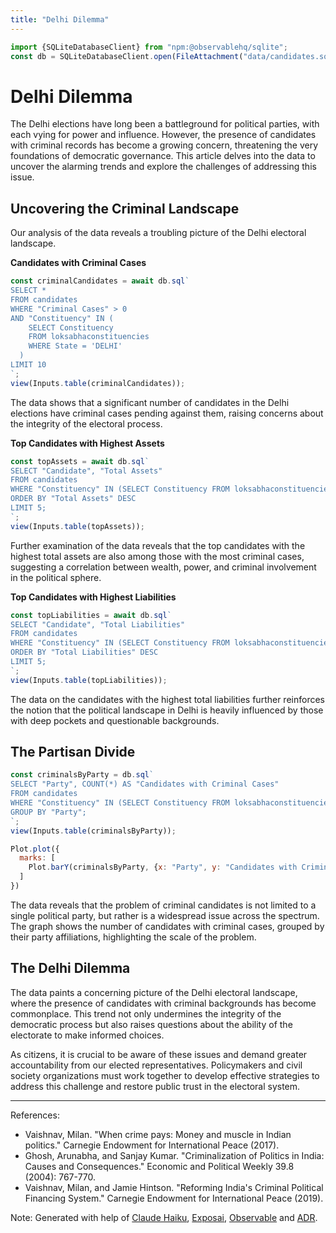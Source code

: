 ```yaml
---
title: "Delhi Dilemma"
---
```

```js
import {SQLiteDatabaseClient} from "npm:@observablehq/sqlite";
const db = SQLiteDatabaseClient.open(FileAttachment("data/candidates.sqlite"));
```

# Delhi Dilemma
The Delhi elections have long been a battleground for political parties, with each vying for power and influence. However, the presence of candidates with criminal records has become a growing concern, threatening the very foundations of democratic governance. This article delves into the data to uncover the alarming trends and explore the challenges of addressing this issue.

## Uncovering the Criminal Landscape

Our analysis of the data reveals a troubling picture of the Delhi electoral landscape. 

**Candidates with Criminal Cases**
```js
const criminalCandidates = await db.sql`
SELECT * 
FROM candidates
WHERE "Criminal Cases" > 0
AND "Constituency" IN (
    SELECT Constituency 
    FROM loksabhaconstituencies 
    WHERE State = 'DELHI'
  )
LIMIT 10
`;
view(Inputs.table(criminalCandidates));
```

The data shows that a significant number of candidates in the Delhi elections have criminal cases pending against them, raising concerns about the integrity of the electoral process.

**Top Candidates with Highest Assets**
```js
const topAssets = await db.sql`
SELECT "Candidate", "Total Assets"
FROM candidates
WHERE "Constituency" IN (SELECT Constituency FROM loksabhaconstituencies WHERE State = 'DELHI')
ORDER BY "Total Assets" DESC
LIMIT 5;
`;
view(Inputs.table(topAssets));
```

Further examination of the data reveals that the top candidates with the highest total assets are also among those with the most criminal cases, suggesting a correlation between wealth, power, and criminal involvement in the political sphere.

**Top Candidates with Highest Liabilities**
```js
const topLiabilities = await db.sql`
SELECT "Candidate", "Total Liabilities"
FROM candidates
WHERE "Constituency" IN (SELECT Constituency FROM loksabhaconstituencies WHERE State = 'DELHI')
ORDER BY "Total Liabilities" DESC
LIMIT 5;
`;
view(Inputs.table(topLiabilities));
```

The data on the candidates with the highest total liabilities further reinforces the notion that the political landscape in Delhi is heavily influenced by those with deep pockets and questionable backgrounds.

## The Partisan Divide

```js
const criminalsByParty = db.sql`
SELECT "Party", COUNT(*) AS "Candidates with Criminal Cases"
FROM candidates
WHERE "Constituency" IN (SELECT Constituency FROM loksabhaconstituencies WHERE State = 'DELHI') AND "Criminal Cases" > 0
GROUP BY "Party";
`;
view(Inputs.table(criminalsByParty));
```

```js
Plot.plot({
  marks: [
    Plot.barY(criminalsByParty, {x: "Party", y: "Candidates with Criminal Cases"})
  ]
})
```

The data reveals that the problem of criminal candidates is not limited to a single political party, but rather is a widespread issue across the spectrum. The graph shows the number of candidates with criminal cases, grouped by their party affiliations, highlighting the scale of the problem.

## The Delhi Dilemma

The data paints a concerning picture of the Delhi electoral landscape, where the presence of candidates with criminal backgrounds has become commonplace. This trend not only undermines the integrity of the democratic process but also raises questions about the ability of the electorate to make informed choices.

As citizens, it is crucial to be aware of these issues and demand greater accountability from our elected representatives. Policymakers and civil society organizations must work together to develop effective strategies to address this challenge and restore public trust in the electoral system.

---
References:
- Vaishnav, Milan. "When crime pays: Money and muscle in Indian politics." Carnegie Endowment for International Peace (2017).
- Ghosh, Arunabha, and Sanjay Kumar. "Criminalization of Politics in India: Causes and Consequences." Economic and Political Weekly 39.8 (2004): 767-770.
- Vaishnav, Milan, and Jamie Hintson. "Reforming India's Criminal Political Financing System." Carnegie Endowment for International Peace (2019).

Note: Generated with help of [Claude Haiku](https://www.anthropic.com), [Exposai](https://exposai.wisevoter.org), [Observable](https://www.observablehq.com) and [ADR](https://www.adrindia.org).
